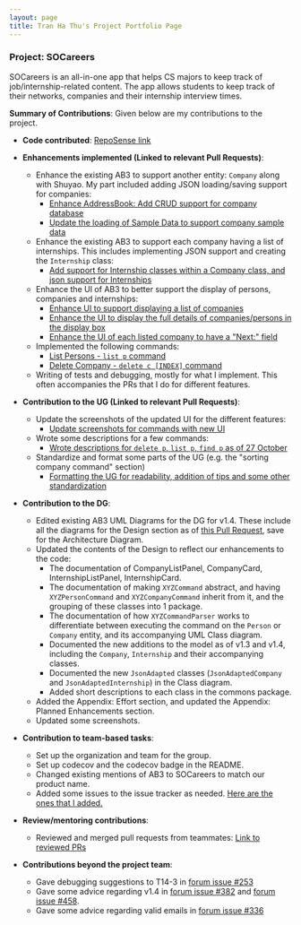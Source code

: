 ```yaml
---
layout: page
title: Tran Ha Thu's Project Portfolio Page
---
```

### Project: SOCareers

SOCareers is an all-in-one app that helps CS majors to keep track of job/internship-related content.
The app allows students to keep track of their networks, companies and their internship interview times.

**Summary of Contributions**:
Given below are my contributions to the project.

* **Code contributed**: [RepoSense link](https://nus-cs2103-ay2324s1.github.io/tp-dashboard/?search=oeggy03&breakdown=false&sort=groupTitle%20dsc&sortWithin=title&since=2023-09-22&timeframe=commit&mergegroup=&groupSelect=groupByRepos)

* **Enhancements implemented (Linked to relevant Pull Requests)**:
  * Enhance the existing AB3 to support another entity: `Company` along with Shuyao. My part included adding JSON loading/saving support for companies:
    * [Enhance AddressBook: Add CRUD support for company database](https://github.com/AY2324S1-CS2103T-T10-4/tp/pull/91)
    * [Update the loading of Sample Data to support company sample data](https://github.com/AY2324S1-CS2103T-T10-4/tp/pull/93)
  * Enhance the existing AB3 to support each company having a list of internships. This includes implementing JSON support and creating the `Internship` class:
    * [Add support for Internship classes within a Company class, and json support for Internships](https://github.com/AY2324S1-CS2103T-T10-4/tp/pull/108)
  * Enhance the UI of AB3 to better support the display of persons, companies and internships:
    * [Enhance UI to support displaying a list of companies](https://github.com/AY2324S1-CS2103T-T10-4/tp/pull/91)
    * [Enhance the UI to display the full details of companies/persons in the display box](https://github.com/AY2324S1-CS2103T-T10-4/tp/pull/127)
    * [Enhance the UI of each listed company to have a "Next:" field](https://github.com/AY2324S1-CS2103T-T10-4/tp/pull/127)
  * Implemented the following commands:
    * [List Persons - `list p` command](https://github.com/AY2324S1-CS2103T-T10-4/tp/pull/81)
    * [Delete Company - `delete c [INDEX]` command](https://github.com/AY2324S1-CS2103T-T10-4/tp/pull/95)
  * Writing of tests and debugging, mostly for what I implement. This often accompanies the PRs that I do for different features.

* **Contribution to the UG (Linked to relevant Pull Requests)**:
  * Update the screenshots of the updated UI for the different features:
    * [Update screenshots for commands with new UI](https://github.com/AY2324S1-CS2103T-T10-4/tp/pull/212)
  * Wrote some descriptions for a few commands:
    * [Wrote descriptions for `delete p`, `list p`, `find p` as of 27 October](https://github.com/AY2324S1-CS2103T-T10-4/tp/pull/120)
  * Standardize and format some parts of the UG (e.g. the "sorting company command" section)
    * [Formatting the UG for readability, addition of tips and some other standardization](https://github.com/AY2324S1-CS2103T-T10-4/tp/pull/212)

* **Contribution to the DG**:
  * Edited existing AB3 UML Diagrams for the DG for v1.4. These include all the diagrams for the Design section as of [this Pull Request](https://github.com/AY2324S1-CS2103T-T10-4/tp/pull/250), save for the Architecture Diagram. 
  * Updated the contents of the Design to reflect our enhancements to the code:
    * The documentation of CompanyListPanel, CompanyCard, InternshipListPanel, InternshipCard.
    * The documentation of making `XYZCommand` abstract, and having `XYZPersonCommand` and `XYZCompanyCommand` inherit from it, and the grouping of these classes into 1 package.
    * The documentation of how `XYZCommandParser` works to differentiate between executing the command on the `Person` or `Company` entity, and its accompanying UML Class diagram.
    * Documented the new additions to the model as of v1.3 and v1.4, including the `Company`, `Internship` and their accompanying classes.
    * Documented the new `JsonAdapted` classes (`JsonAdaptedCompany` and `JsonAdaptedInternship`) in the Class diagram.
    * Added short descriptions to each class in the commons package.
  * Added the Appendix: Effort section, and updated the Appendix: Planned Enhancements section.
  * Updated some screenshots.

* **Contribution to team-based tasks**:
  * Set up the organization and team for the group.
  * Set up codecov and the codecov badge in the README.
  * Changed existing mentions of AB3 to SOCareers to match our product name. 
  * Added some issues to the issue tracker as needed. [Here are the ones that I added.](https://github.com/AY2324S1-CS2103T-T10-4/tp/issues?q=is%3Aissue+author%3Aoeggy03+is%3Aclosed)

* **Review/mentoring contributions**:
  * Reviewed and merged pull requests from teammates: [Link to reviewed PRs](https://github.com/AY2324S1-CS2103T-T10-4/tp/pulls?q=is%3Apr+is%3Aclosed+reviewed-by%3A%40me)

* **Contributions beyond the project team**:
  * Gave debugging suggestions to T14-3 in [forum issue #253](https://github.com/nus-cs2103-AY2324S1/forum/issues/253)
  * Gave some advice regarding v1.4 in [forum issue #382](https://github.com/nus-cs2103-AY2324S1/forum/issues/382) and [forum issue #458](https://github.com/nus-cs2103-AY2324S1/forum/issues/458).
  * Gave some advice regarding valid emails in [forum issue #336](https://github.com/nus-cs2103-AY2324S1/forum/issues/336)
